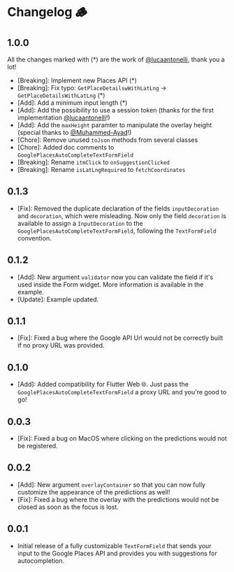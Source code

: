 # Changelog 🪵

## 1.0.0

All the changes marked with (*) are the work of [@lucaantonelli](https://github.com/lucaantonelli), thank you a lot!

* [Breaking]: Implement new Places API (*)
* [Breaking]: Fix typo: `GetPlaceDetailswWithLatLng` -> `GetPlaceDetailsWithLatLng` (*)
* [Add]: Add a minimum input length (*)
* [Add]: Add the possibility to use a session token (thanks for the first implementation [@lucaantonelli](https://github.com/lucaantonelli)!)
* [Add]: Add the `maxHeight` paramter to manipulate the overlay height (special thanks to [@Muhammed-Ayad](https://github.com/Muhammed-Ayad)!)
* [Chore]: Remove unused `toJson` methods from several classes
* [Chore]: Added doc comments to `GooglePlacesAutoCompleteTextFormField`
* [Breaking]: Rename `itmClick` to `onSuggestionClicked`
* [Breaking]: Rename `isLatLngRequired` to `fetchCoordinates`

## 0.1.3

* [Fix]: Removed the duplicate declaration of the fields `inputDecoration` and `decoration`, which were misleading. Now only the field `decoration` is available to assign a `InputDecoration`  to the `GooglePlacesAutoCompleteTextFormField`, following the `TextFormField` convention.

## 0.1.2

* [Add]: New argument `validator` now you can validate the field if it's used inside the Form widget. More information is available in the example.
* [Update]: Example updated.

## 0.1.1

* [Fix]: Fixed a bug where the Google API Url would not be correctly built if no proxy URL was provided.

## 0.1.0

* [Add]: Added compatibility for Flutter Web 🌐. Just pass the `GooglePlacesAutoCompleteTextFormField` a proxy URL and you're good to go!

## 0.0.3

* [Fix]: Fixed a bug on MacOS where clicking on the predictions would not be registered.

## 0.0.2

* [Add]: New argument `overlayContainer` so that you can now fully customize the appearance of the predictions as well!
* [Fix]: Fixed a bug where the overlay with the predictions would not be closed as soon as the focus is lost.

## 0.0.1

* Initial release of a fully customizable `TextFormField` that sends your input to the Google Places API and provides you with suggestions for autocompletion.
